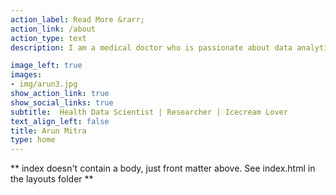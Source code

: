 ```yaml
---
action_label: Read More &rarr;
action_link: /about
action_type: text
description: I am a medical doctor who is passionate about data analytics in healthcare with over 10+ years of research experience. My core area of interest is in the application of epidemiological, spatio-temporal and data science methods in generating actionable evidence for healthcare. Other areas of my work include diabetes, mental health, infectious diseases, public health informatics, and machine learning.

image_left: true
images:
- img/arun3.jpg
show_action_link: true
show_social_links: true
subtitle:  Health Data Scientist | Researcher | Icecream Lover
text_align_left: false
title: Arun Mitra
type: home
---
```


** index doesn't contain a body, just front matter above.
See index.html in the layouts folder **
